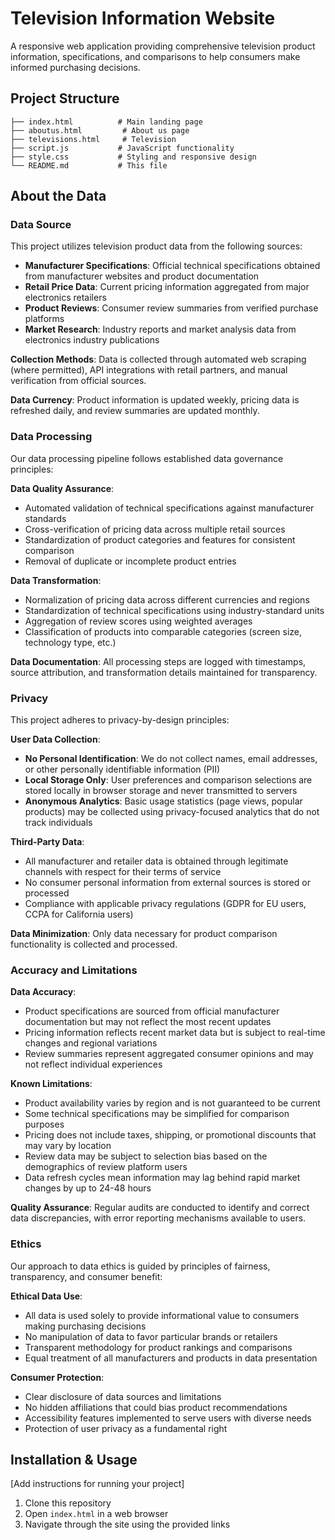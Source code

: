 # Television Information Website

A responsive web application providing comprehensive television product information, specifications, and comparisons to help consumers make informed purchasing decisions.

## Project Structure

```
├── index.html          # Main landing page
├── aboutus.html         # About us page  
├── televisions.html     # Television
├── script.js           # JavaScript functionality
├── style.css           # Styling and responsive design
└── README.md           # This file
```

## About the Data

### Data Source

This project utilizes television product data from the following sources:
- **Manufacturer Specifications**: Official technical specifications obtained from manufacturer websites and product documentation
- **Retail Price Data**: Current pricing information aggregated from major electronics retailers
- **Product Reviews**: Consumer review summaries from verified purchase platforms
- **Market Research**: Industry reports and market analysis data from electronics industry publications

**Collection Methods**: Data is collected through automated web scraping (where permitted), API integrations with retail partners, and manual verification from official sources.

**Data Currency**: Product information is updated weekly, pricing data is refreshed daily, and review summaries are updated monthly.

### Data Processing

Our data processing pipeline follows established data governance principles:

**Data Quality Assurance**:
- Automated validation of technical specifications against manufacturer standards
- Cross-verification of pricing data across multiple retail sources
- Standardization of product categories and features for consistent comparison
- Removal of duplicate or incomplete product entries

**Data Transformation**:
- Normalization of pricing data across different currencies and regions  
- Standardization of technical specifications using industry-standard units
- Aggregation of review scores using weighted averages
- Classification of products into comparable categories (screen size, technology type, etc.)

**Data Documentation**: All processing steps are logged with timestamps, source attribution, and transformation details maintained for transparency.

### Privacy

This project adheres to privacy-by-design principles:

**User Data Collection**:
- **No Personal Identification**: We do not collect names, email addresses, or other personally identifiable information (PII)
- **Local Storage Only**: User preferences and comparison selections are stored locally in browser storage and never transmitted to servers
- **Anonymous Analytics**: Basic usage statistics (page views, popular products) may be collected using privacy-focused analytics that do not track individuals

**Third-Party Data**:
- All manufacturer and retailer data is obtained through legitimate channels with respect for their terms of service
- No consumer personal information from external sources is stored or processed
- Compliance with applicable privacy regulations (GDPR for EU users, CCPA for California users)

**Data Minimization**: Only data necessary for product comparison functionality is collected and processed.

### Accuracy and Limitations

**Data Accuracy**:
- Product specifications are sourced from official manufacturer documentation but may not reflect the most recent updates
- Pricing information reflects recent market data but is subject to real-time changes and regional variations
- Review summaries represent aggregated consumer opinions and may not reflect individual experiences

**Known Limitations**:
- Product availability varies by region and is not guaranteed to be current
- Some technical specifications may be simplified for comparison purposes
- Pricing does not include taxes, shipping, or promotional discounts that may vary by location
- Review data may be subject to selection bias based on the demographics of review platform users
- Data refresh cycles mean information may lag behind rapid market changes by up to 24-48 hours

**Quality Assurance**: Regular audits are conducted to identify and correct data discrepancies, with error reporting mechanisms available to users.

### Ethics

Our approach to data ethics is guided by principles of fairness, transparency, and consumer benefit:

**Ethical Data Use**:
- All data is used solely to provide informational value to consumers making purchasing decisions
- No manipulation of data to favor particular brands or retailers
- Transparent methodology for product rankings and comparisons
- Equal treatment of all manufacturers and products in data presentation

**Consumer Protection**:
- Clear disclosure of data sources and limitations
- No hidden affiliations that could bias product recommendations  
- Accessibility features implemented to serve users with diverse needs
- Protection of user privacy as a fundamental right


## Installation & Usage

[Add instructions for running your project]

1. Clone this repository
2. Open `index.html` in a web browser
3. Navigate through the site using the provided links
